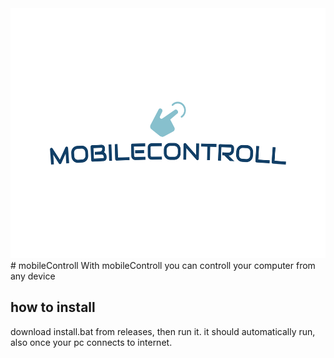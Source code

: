 <img src="mobilecontroll-logo.png" alt= “logo” width="auto" height="400">
# mobileControll
With mobileControll you can controll your computer from any device

## how to install
download install.bat from releases, then run it.
it should automatically run, also once your pc connects to internet.
